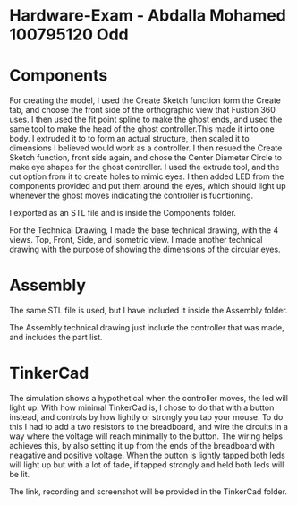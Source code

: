 # Hardware-Exam - Abdalla Mohamed 100795120 Odd

# Components

For creating the model, I used the Create Sketch function form the Create tab, and choose the front side of the orthographic view that Fustion 360 uses. I then used the fit point spline to make the ghost ends, and used the same tool to make the head of the ghost controller.This made it into one body. I extruded it to to form an actual structure, then scaled it to dimensions I believed would work as a controller. I then resued the Create Sketch function, front side again, and chose the Center Diameter Circle to make eye shapes for the ghost controller. I used the extrude tool, and the cut option from it to create holes to mimic eyes. I then added LED from the components provided and put them around the eyes, which should light up whenever the ghost moves indicating the controller is fucntioning. 

I exported as an STL file and is inside the Components folder.

For the Technical Drawing, I made the base technical drawing, with the 4 views. Top, Front, Side, and Isometric view. I made another technical drawing with the purpose of showing the dimensions of the circular eyes.

# Assembly

The same STL file is used, but I have included it inside the Assembly folder.

The Assembly technical drawing just include the controller that was made, and includes the part list.

# TinkerCad

The simulation shows a hypothetical when the controller moves, the led will light up. With how minimal TinkerCad is, I chose to do that with a button instead, and controls by how lightly or strongly you tap your mouse. To do this I had to add a two resistors to the breadboard, and wire the circuits in a way where the voltage will reach minimally to the button. The wiring helps achieves this, by also setting it up from the ends of the breadboard with neagative and positive voltage. When the button is lightly tapped both leds will light up but with a lot of fade, if tapped strongly and held both leds will be lit.

The link, recording and screenshot will be provided in the TinkerCad folder.

